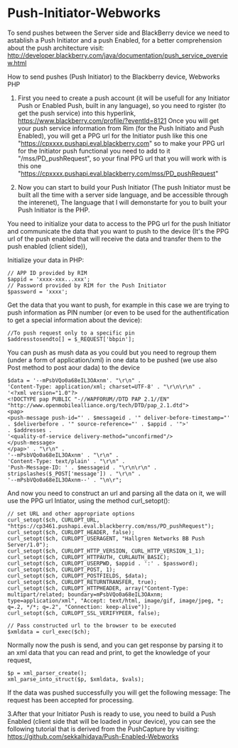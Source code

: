 Push-Initiator-Webworks
=======================

To send pushes between the Server side and BlackBerry device we need to astablish a Push Initiator and a push Enabled, for a better comprehension about the push architecture visit: http://developer.blackberry.com/java/documentation/push_service_overview.html  

How to send pushes (Push Initiator) to the Blackberry device, Webworks PHP

1. First you need to create a push account (it will be usefull for any Initiator Push or Enabled Push, built in any language), so you need to rgister (to get the push service) into this hyperlink, https://www.blackberry.com/profile/?eventId=8121 
Once you will get your push service information from Rim (for the Push Initiato and Push Enabled), you will get a PPG url for the Initiator push like this one "https://cpxxxx.pushapi.eval.blackberry.com" so to make your PPG url for the Initiator push functional you need to add to it "/mss/PD_pushRequest", so your final PPG url that you will work with is this one "https://cpxxxx.pushapi.eval.blackberry.com/mss/PD_pushRequest"

2. Now you can start to build your Push Initiator (The push Initiator must be built all the time with a server side language, and be accessible through the interenet),
The language that I will demonstarte for you to built your Push Initiator is the PHP. 

 You need to initialize your data to access to the PPG url for the push Initiator and communicate the data that you want to push to the device (It's the PPG url of the push enabled that will receive the data and transfer them to the push enabled (client side)),
 
 Initialize your data in PHP:
 
    // APP ID provided by RIM
    $appid = 'xxxx-xxx...xxx';
    // Password provided by RIM for the Push Initiator
    $password = 'xxxx';

  Get the data that you want to push, for example in this case we are trying to push information as PIN number (or even to  be used for the authentification to get a special information about the device):
    
    //To push request only to a specific pin
    $addresstosendto[] = $_REQUEST['bbpin'];  
    
    
  You can push as mush data as you could but you need to regroup them (under a form of application/xml) in one data to be pushed (we use also Post method to post aour dada) to the device
  
    $data = '--mPsbVQo0a68eIL3OAxnm'. "\r\n" .
    'Content-Type: application/xml; charset=UTF-8' . "\r\n\r\n" .
    '<?xml version="1.0"?>
    <!DOCTYPE pap PUBLIC "-//WAPFORUM//DTD PAP 2.1//EN" "http://www.openmobilealliance.org/tech/DTD/pap_2.1.dtd">
    <pap>
    <push-message push-id="' . $messageid . '" deliver-before-timestamp="' . $deliverbefore . '" source-reference="' . $appid . '">'
    . $addresses .
    '<quality-of-service delivery-method="unconfirmed"/>
    </push-message>
    </pap>' . "\r\n" .
    '--mPsbVQo0a68eIL3OAxnm' . "\r\n" .
    'Content-Type: text/plain' . "\r\n" .
    'Push-Message-ID: ' . $messageid . "\r\n\r\n" .
    stripslashes($_POST['message']) . "\r\n" .
    '--mPsbVQo0a68eIL3OAxnm--' . "\n\r";
    
  And now you need to construct an url and parsing all the data on it, we will use the PPG url Intiator, using the method curl_setopt():
  
   
    // set URL and other appropriate options
    curl_setopt($ch, CURLOPT_URL, "https://cp3461.pushapi.eval.blackberry.com/mss/PD_pushRequest");
    curl_setopt($ch, CURLOPT_HEADER, false);
    curl_setopt($ch, CURLOPT_USERAGENT, "Hallgren Networks BB Push Server/1.0");
    curl_setopt($ch, CURLOPT_HTTP_VERSION, CURL_HTTP_VERSION_1_1);
    curl_setopt($ch, CURLOPT_HTTPAUTH, CURLAUTH_BASIC);
    curl_setopt($ch, CURLOPT_USERPWD, $appid . ':' . $password);
    curl_setopt($ch, CURLOPT_POST, 1);
    curl_setopt($ch, CURLOPT_POSTFIELDS, $data);
    curl_setopt($ch, CURLOPT_RETURNTRANSFER, true);
    curl_setopt($ch, CURLOPT_HTTPHEADER, array("Content-Type: multipart/related; boundary=mPsbVQo0a68eIL3OAxnm; type=application/xml", "Accept: text/html, image/gif, image/jpeg, *; q=.2, */*; q=.2", "Connection: keep-alive"));
    curl_setopt($ch, CURLOPT_SSL_VERIFYPEER, false);

    // Pass constructed url to the browser to be executed
    $xmldata = curl_exec($ch);
 
 Normally now the push is send, and you can get response by parsing it to an xml data that you can read and print, to get the knowledge of your request,
  
    $p = xml_parser_create();
    xml_parse_into_struct($p, $xmldata, $vals);
    
 If the data was pushed successfully you will get the following message: The request has been accepted for processing.
 
 3.After that your Initiator Push is ready to use, you need to build a Push Enabled (client side that will be loaded in your device), you can see the following tutorial that is derived from the PushCapture by visiting: https://github.com/sekkalhidaya/Push-Enabled-Webworks  
 
    
      
  
